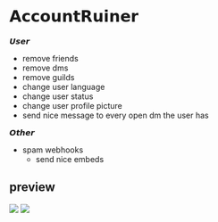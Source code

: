 # 𝗔𝗰𝗰𝗼𝘂𝗻𝘁𝗥𝘂𝗶𝗻𝗲𝗿

𝙐𝙨𝙚𝙧
* remove friends
* remove dms
* remove guilds
* change user language
* change user status
* change user profile picture
* send nice message to every open dm the user has

𝙊𝙩𝙝𝙚𝙧
* spam webhooks
  * send nice embeds

## preview<br>
![](https://cdn.discordapp.com/attachments/740669580112035945/751925228942393424/unknown.png)
![](https://cdn.discordapp.com/attachments/740669580112035945/751925168053551124/unknown.png)
